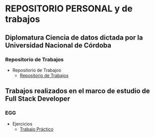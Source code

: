 # REPOSITORIO PERSONAL y de trabajos


## Diplomatura Ciencia de datos dictada por la Universidad Nacional de Córdoba

### Repositorio de Trabajos
- Repositorio de Trabajos
    - [Repositorio de Trabajos](/ayvd/Grupo_10_AyVD_Entregable_Parte_1.ipynb)
    
## Trabajos realizados en el marco  de estudio de Full Stack Developer
### EGG
- Ejercicios
    - [Trabajo Práctico](/eycd/Grupo_10_EyCD_Entregable_Parte_1_y_2.ipynb)

